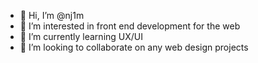 - 👋 Hi, I’m @nj1m
- 👀 I’m interested in front end development for the web
- 🌱 I’m currently learning UX/UI
- 💞️ I’m looking to collaborate on any web design projects

<!---
nj1m/nj1m is a ✨ special ✨ repository because its `README.md` (this file) appears on your GitHub profile.
You can click the Preview link to take a look at your changes.
--->
